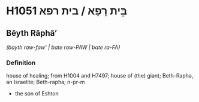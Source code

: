 # H1051 בֵּית רָפָא / בית רפא

## Bêyth Râphâʼ

_(bayth raw-faw' | bate raw-PAW | bate ra-FA)_

### Definition

house of healing; from H1004 and H7497; house of (the) giant; Beth-Rapha, an Israelite; Beth-rapha; n-pr-m

- the son of Eshton
